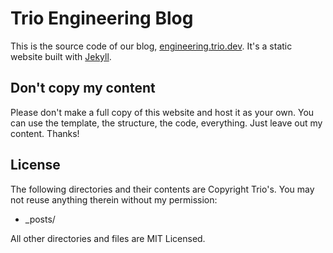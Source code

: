 # Trio Engineering Blog
This is the source code of our blog, [engineering.trio.dev](https://engineering.trio.dev). It's a static website built with [Jekyll](http://jekyllrb.com/).

## Don't copy my content
Please don't make a full copy of this website and host it as your own. 
You can use the template, the structure, the code, everything. Just leave out my content. Thanks!

## License
The following directories and their contents are Copyright Trio's. You may not reuse anything therein without my permission:

* _posts/

All other directories and files are MIT Licensed.